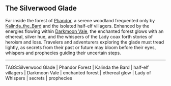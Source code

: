 ## The Silverwood Glade

Far inside the forest of [Phandor](Phandor_Forest.md), a serene woodland frequented only by [Kalinda_the_Bard](../People/Kalinda_the_Bard.md) and the isolated half-elf villagers. Enhanced by the energies flowing within [Darkmoon Vale](Darkmoon_Vale.md), the enchanted forest glows with an ethereal, silver hue, and the whispers of the Lady coax forth stories of heroism and loss. Travelers and adventurers exploring the glade must tread lightly, as secrets from their past or future may bloom before their eyes, whispers and prophecies guiding their uncertain steps.



---

TAGS:Silverwood Glade | Phandor Forest | Kalinda the Bard | half-elf villagers | Darkmoon Vale | enchanted forest | ethereal glow | Lady of Whispers | secrets | prophecies
